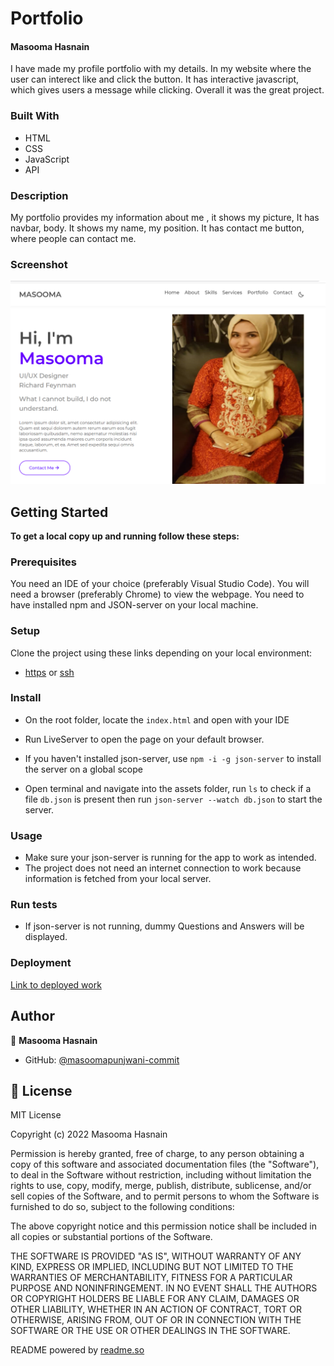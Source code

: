# Portfolio

#### Masooma Hasnain

I have made my profile portfolio with my details. In my website where the user can interect like and click the button. It has interactive javascript, which gives users a message while clicking. Overall it was the great project.

### Built With

- HTML
- CSS
- JavaScript
- API

### Description

My portfolio provides my information about me , it shows my picture, It has navbar, body. It shows my name, my position. It has contact me button, where people can contact me.

### Screenshot

![Portfolio Screenshot](./img/portfolio.PNG)

## Getting Started

**To get a local copy up and running follow these steps:**

### Prerequisites
You need an IDE of your choice (preferably Visual Studio Code).
You will need a browser (preferably Chrome) to view the webpage.
You need to have installed npm and JSON-server on your local machine. 

### Setup
Clone the project using these links depending on your local environment:
- [https](https://github.com/masoomapunjwani/FAQ-page.git) or [ssh](git@github.com:masoomapunjwani/FAQ-page.git)

### Install
- On the root folder, locate the ``index.html`` and open with your IDE
- Run LiveServer to open the page on your default browser.

- If you haven't installed json-server, use ``npm -i -g json-server`` to install the server on a global scope
- Open terminal and navigate into the assets folder, run ``ls`` to check if a file ```db.json``` is present then run ``json-server --watch db.json`` to start the server.

### Usage
- Make sure your json-server is running for the app to work as intended.
- The project does not need an internet connection to work because information is fetched from your local server.

### Run tests
- If json-server is not running, dummy Questions and Answers will be displayed.

### Deployment
[Link to deployed work](https://masoomapunjwani-commit.github.io/FAQ-page/)

## Author

👤 **Masooma Hasnain**

- GitHub: [@masoomapunjwani-commit](https://github.com/masoomapunjwani-commit)

## 📝 License

MIT License

Copyright (c) 2022 Masooma Hasnain

Permission is hereby granted, free of charge, to any person obtaining a copy
of this software and associated documentation files (the "Software"), to deal
in the Software without restriction, including without limitation the rights
to use, copy, modify, merge, publish, distribute, sublicense, and/or sell
copies of the Software, and to permit persons to whom the Software is
furnished to do so, subject to the following conditions:

The above copyright notice and this permission notice shall be included in all
copies or substantial portions of the Software.

THE SOFTWARE IS PROVIDED "AS IS", WITHOUT WARRANTY OF ANY KIND, EXPRESS OR
IMPLIED, INCLUDING BUT NOT LIMITED TO THE WARRANTIES OF MERCHANTABILITY,
FITNESS FOR A PARTICULAR PURPOSE AND NONINFRINGEMENT. IN NO EVENT SHALL THE
AUTHORS OR COPYRIGHT HOLDERS BE LIABLE FOR ANY CLAIM, DAMAGES OR OTHER
LIABILITY, WHETHER IN AN ACTION OF CONTRACT, TORT OR OTHERWISE, ARISING FROM,
OUT OF OR IN CONNECTION WITH THE SOFTWARE OR THE USE OR OTHER DEALINGS IN THE
SOFTWARE.

README powered by [readme.so](https://readme.so/)






